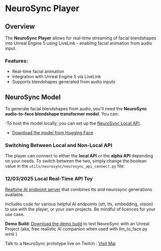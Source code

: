# NeuroSync Player

## Overview

The **NeuroSync Player** allows for real-time streaming of facial blendshapes into Unreal Engine 5 using LiveLink - enabling facial animation from audio input.

### Features:
- Real-time facial animation
- Integration with Unreal Engine 5 via LiveLink
- Supports blendshapes generated from audio inputs

## NeuroSync Model

To generate facial blendshapes from audio, you'll need the **NeuroSync audio-to-face blendshape transformer model**. You can:

-To host the model locally, you can set up the [NeuroSync Local API](https://github.com/AnimaVR/NeuroSync_Local_API).
- [Download the model from Hugging Face](https://huggingface.co/AnimaVR/NEUROSYNC_Audio_To_Face_Blendshape)

### Switching Between Local and Non-Local API

The player can connect to either the **local API** or the **alpha API** depending on your needs. To switch between the two, simply change the boolean value in the `utils/neurosync/neurosync_api_connect.py` file:

### **12/03/2025 Local Real-Time API Toy**

[Realtime AI endpoint server](https://github.com/AnimaVR/NeuroSync_Real-Time_API) that combines tts and neurosync generations available.

Includes code for various helpful AI endpoints (stt, tts, embedding, vision) to use with the player, or your own projects. Be mindful of licences for your use case.

**Demo Build**: [Download the demo build](https://drive.google.com/drive/folders/1q-CYauPqyWfvs8NamW4QuC1H1r02RYMQ?usp=sharing) to test NeuroSync with an Unreal Project (aka, free realistic AI companion when used with llm_to_face.py *wink* )

Talk to a NeuroSync prototype live on Twitch : [Visit Mai](https://www.twitch.tv/mai_anima_ai)

